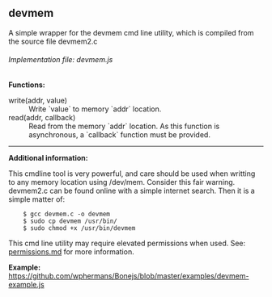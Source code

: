 ## devmem
A simple wrapper for the devmem cmd line utility, which is compiled from the source file devmem2.c

###### Implementation file: devmem.js

**Functions:**

<dl>
	<dt>write(addr, value)</dt>
	<dd>Write `value` to memory `addr` location.</dd>
	<dt>read(addr, callback)</dt>
	<dd>Read from the memory `addr` location. As this function is asynchronous, a `callback` function must be provided.</dd>
</dl>


____
**Additional information:**

This cmdline tool is very powerful, and care should be used when writting to any memory location using /dev/mem. 
Consider this fair warning. devmem2.c can be found online with a simple internet search. Then it is a simple matter of:

```
    $ gcc devmem.c -o devmem
    $ sudo cp devmem /usr/bin/
    $ sudo chmod +x /usr/bin/devmem 
```
This cmd line utility may require elevated permissions when used. See: [permissions.md](https://github.com/wphermans/Bonejs/blob/master/documentation/permissions.md) for more information.

**Example:**
https://github.com/wphermans/Bonejs/blob/master/examples/devmem-example.js
